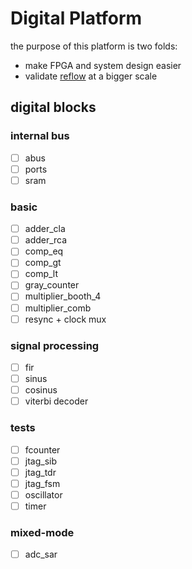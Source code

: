 # Digital Platform

the purpose of this platform is two folds:
- make FPGA and system design easier
- validate [reflow](https://github.com/LudwigCRON/reflow) at a bigger scale

## digital blocks

### internal bus
- [ ] abus
- [ ] ports
- [ ] sram

### basic
- [ ] adder_cla
- [ ] adder_rca
- [ ] comp_eq
- [ ] comp_gt
- [ ] comp_lt
- [ ] gray_counter
- [ ] multiplier_booth_4
- [ ] multiplier_comb
- [ ] resync + clock mux

### signal processing
- [ ] fir
- [ ] sinus
- [ ] cosinus
- [ ] viterbi decoder

### tests
- [ ] fcounter
- [ ] jtag_sib
- [ ] jtag_tdr
- [ ] jtag_fsm
- [ ] oscillator
- [ ] timer

### mixed-mode
- [ ] adc_sar